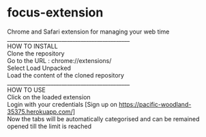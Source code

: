 # focus-extension
Chrome and Safari extension for managing your web time<br/>
_____________________________________________<br/>
HOW TO INSTALL<br/>
Clone the repository<br/>
Go to the URL : chrome://extensions/<br/>
Select Load Unpacked<br/>
Load the content of the cloned repository<br/>
_____________________________________________<br/>
HOW TO USE<br/>
Click on the loaded extension<br/>
Login with your credentials [Sign up on https://pacific-woodland-35375.herokuapp.com/]<br/>
Now the tabs will be automatically categorised and can be remained opened till the limit is reached
